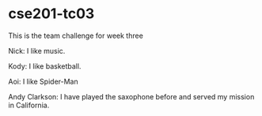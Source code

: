 # cse201-tc03
This is the team challenge for week three


Nick: I like music.

Kody: I like basketball.

Aoi: I like Spider-Man

Andy Clarkson: I have played the saxophone before and served my mission in California.
